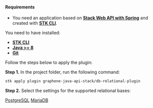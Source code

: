 #### **Requirements**
- You need an application based on [**Stack Web API with Spring**](https://github.com/stack-spot/graphene-java-api-stack/tree/main/spring-web-api-template) and created with [**STK CLI**](https://stackspot.com/).

You need to have installed: 
- [**STK CLI**](https://docs.stackspot.com/v3.0.0/os-cli/installation/)
- [**Java >= 8**](https://openjdk.org/)
- [**Git**](https://git-scm.com/)

Follow the steps below to apply the plugin: 

**Step 1.** In the project folder, run the following command:
```bash
stk apply plugin graphene-java-api-stack/db-relational-plugin
```

**Step 2.** Select the settings for the supported relational bases:

[PostgreSQL](https://www.postgresql.org/)
[MariaDB](https://mariadb.org/)
